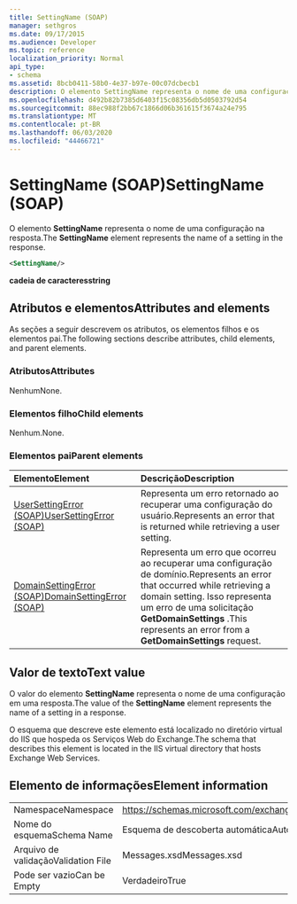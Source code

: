 ```yaml
---
title: SettingName (SOAP)
manager: sethgros
ms.date: 09/17/2015
ms.audience: Developer
ms.topic: reference
localization_priority: Normal
api_type:
- schema
ms.assetid: 8bcb0411-58b0-4e37-b97e-00c07dcbecb1
description: O elemento SettingName representa o nome de uma configuração na resposta.
ms.openlocfilehash: d492b82b7385d6403f15c08356db5d0503792d54
ms.sourcegitcommit: 88ec988f2bb67c1866d06b361615f3674a24e795
ms.translationtype: MT
ms.contentlocale: pt-BR
ms.lasthandoff: 06/03/2020
ms.locfileid: "44466721"
---
```

# <a name="settingname-soap"></a><span data-ttu-id="ff5ad-103">SettingName (SOAP)</span><span class="sxs-lookup"><span data-stu-id="ff5ad-103">SettingName (SOAP)</span></span>

<span data-ttu-id="ff5ad-104">O elemento **SettingName** representa o nome de uma configuração na resposta.</span><span class="sxs-lookup"><span data-stu-id="ff5ad-104">The **SettingName** element represents the name of a setting in the response.</span></span> 
  
```XML
<SettingName/>
```

 <span data-ttu-id="ff5ad-105">**cadeia de caracteres**</span><span class="sxs-lookup"><span data-stu-id="ff5ad-105">**string**</span></span>
## <a name="attributes-and-elements"></a><span data-ttu-id="ff5ad-106">Atributos e elementos</span><span class="sxs-lookup"><span data-stu-id="ff5ad-106">Attributes and elements</span></span>

<span data-ttu-id="ff5ad-107">As seções a seguir descrevem os atributos, os elementos filhos e os elementos pai.</span><span class="sxs-lookup"><span data-stu-id="ff5ad-107">The following sections describe attributes, child elements, and parent elements.</span></span>
  
### <a name="attributes"></a><span data-ttu-id="ff5ad-108">Atributos</span><span class="sxs-lookup"><span data-stu-id="ff5ad-108">Attributes</span></span>

<span data-ttu-id="ff5ad-109">Nenhum</span><span class="sxs-lookup"><span data-stu-id="ff5ad-109">None.</span></span>
  
### <a name="child-elements"></a><span data-ttu-id="ff5ad-110">Elementos filho</span><span class="sxs-lookup"><span data-stu-id="ff5ad-110">Child elements</span></span>

<span data-ttu-id="ff5ad-111">Nenhum.</span><span class="sxs-lookup"><span data-stu-id="ff5ad-111">None.</span></span>
  
### <a name="parent-elements"></a><span data-ttu-id="ff5ad-112">Elementos pai</span><span class="sxs-lookup"><span data-stu-id="ff5ad-112">Parent elements</span></span>

|<span data-ttu-id="ff5ad-113">**Elemento**</span><span class="sxs-lookup"><span data-stu-id="ff5ad-113">**Element**</span></span>|<span data-ttu-id="ff5ad-114">**Descrição**</span><span class="sxs-lookup"><span data-stu-id="ff5ad-114">**Description**</span></span>|
|:-----|:-----|
|[<span data-ttu-id="ff5ad-115">UserSettingError (SOAP)</span><span class="sxs-lookup"><span data-stu-id="ff5ad-115">UserSettingError (SOAP)</span></span>](usersettingerror-soap.md) <br/> |<span data-ttu-id="ff5ad-116">Representa um erro retornado ao recuperar uma configuração do usuário.</span><span class="sxs-lookup"><span data-stu-id="ff5ad-116">Represents an error that is returned while retrieving a user setting.</span></span>  <br/> |
|[<span data-ttu-id="ff5ad-117">DomainSettingError (SOAP)</span><span class="sxs-lookup"><span data-stu-id="ff5ad-117">DomainSettingError (SOAP)</span></span>](domainsettingerror-soap.md) <br/> |<span data-ttu-id="ff5ad-118">Representa um erro que ocorreu ao recuperar uma configuração de domínio.</span><span class="sxs-lookup"><span data-stu-id="ff5ad-118">Represents an error that occurred while retrieving a domain setting.</span></span> <span data-ttu-id="ff5ad-119">Isso representa um erro de uma solicitação **GetDomainSettings** .</span><span class="sxs-lookup"><span data-stu-id="ff5ad-119">This represents an error from a **GetDomainSettings** request.</span></span>  <br/> |
   
## <a name="text-value"></a><span data-ttu-id="ff5ad-120">Valor de texto</span><span class="sxs-lookup"><span data-stu-id="ff5ad-120">Text value</span></span>

<span data-ttu-id="ff5ad-121">O valor do elemento **SettingName** representa o nome de uma configuração em uma resposta.</span><span class="sxs-lookup"><span data-stu-id="ff5ad-121">The value of the **SettingName** element represents the name of a setting in a response.</span></span> 
  
<span data-ttu-id="ff5ad-122">O esquema que descreve este elemento está localizado no diretório virtual do IIS que hospeda os Serviços Web do Exchange.</span><span class="sxs-lookup"><span data-stu-id="ff5ad-122">The schema that describes this element is located in the IIS virtual directory that hosts Exchange Web Services.</span></span>
  
## <a name="element-information"></a><span data-ttu-id="ff5ad-123">Elemento de informações</span><span class="sxs-lookup"><span data-stu-id="ff5ad-123">Element information</span></span>

|||
|:-----|:-----|
|<span data-ttu-id="ff5ad-124">Namespace</span><span class="sxs-lookup"><span data-stu-id="ff5ad-124">Namespace</span></span>  <br/> |https://schemas.microsoft.com/exchange/2010/Autodiscover  <br/> |
|<span data-ttu-id="ff5ad-125">Nome do esquema</span><span class="sxs-lookup"><span data-stu-id="ff5ad-125">Schema Name</span></span>  <br/> |<span data-ttu-id="ff5ad-126">Esquema de descoberta automática</span><span class="sxs-lookup"><span data-stu-id="ff5ad-126">Autodiscover schema</span></span>  <br/> |
|<span data-ttu-id="ff5ad-127">Arquivo de validação</span><span class="sxs-lookup"><span data-stu-id="ff5ad-127">Validation File</span></span>  <br/> |<span data-ttu-id="ff5ad-128">Messages.xsd</span><span class="sxs-lookup"><span data-stu-id="ff5ad-128">Messages.xsd</span></span>  <br/> |
|<span data-ttu-id="ff5ad-129">Pode ser vazio</span><span class="sxs-lookup"><span data-stu-id="ff5ad-129">Can be Empty</span></span>  <br/> |<span data-ttu-id="ff5ad-130">Verdadeiro</span><span class="sxs-lookup"><span data-stu-id="ff5ad-130">True</span></span>  <br/> |
   


